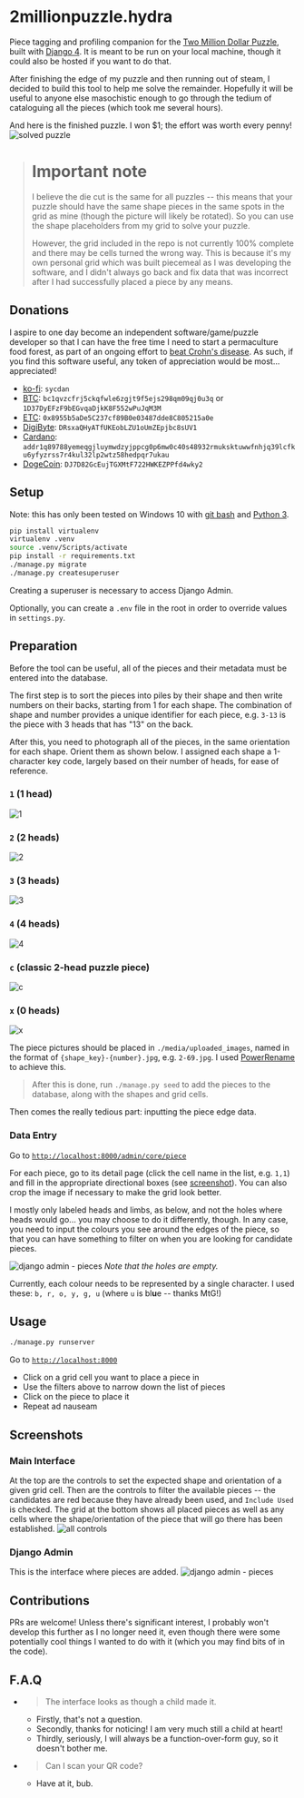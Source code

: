 # 2millionpuzzle.hydra
Piece tagging and profiling companion for the [Two Million Dollar Puzzle](https://www.twomillionpuzzle.com), built with [Django 4](https://docs.djangoproject.com/en/4.0). It is meant to be run on your local machine, though it could also be hosted if you want to do that.

After finishing the edge of my puzzle and then running out of steam, I decided to build this tool to help me solve the remainder. Hopefully it will be useful to anyone else masochistic enough to go through the tedium of cataloguing all the pieces (which took me several hours).

And here is the finished puzzle. I won $1; the effort was worth every penny!
![solved puzzle](/etc/solved.jpg)

> # Important note
> I believe the die cut is the same for all puzzles -- this means that your puzzle should have the same shape pieces
> in the same spots in the grid as mine (though the picture will likely be rotated). So you can use the shape
> placeholders from my grid to solve your puzzle.
>
> However, the grid included in the repo is not currently 100% complete and there may be cells turned the wrong way.
> This is because it's my own personal grid which was built piecemeal as I was developing the software,
> and I didn't always go back and fix data that was incorrect after I had successfully placed a piece by any means.

## Donations

I aspire to one day become an independent software/game/puzzle developer so that I can have the free time I need to start a permaculture food forest, as part of an ongoing effort to [beat Crohn's disease](https://weirdmidnightsandwich.wordpress.com). As such, if you find this software useful, any token of appreciation would be most... appreciated!

- [ko-fi](https://ko-fi.com/sycdan): `sycdan`
- [BTC](https://bitcoin.org/en/how-it-works): `bc1qvzcfrj5ckqfwle6zgjt9f5ejs298qm09qj0u3q` or `1D37DyEFzF9bEGvqaDjkK8F552wPuJqM3M`
- [ETC](https://ethereumclassic.org): `0x8955b5aDe5C237cf89B0e03487dde8C805215a0e`
- [DigiByte](https://www.digibyte.org/en-us): `DRsxaQHyATfUKEobLZU1oUmZEpjbc8sUV1`
- [Cardano](https://cardano.org/what-is-ada): `addr1q89788yemeqgjluymwdzyjppcg0p6mw0c40s48932rmuksktuwwfnhjq39lcfku6yfyzrss7r4kul32lp2wtz58hedpqr7ukau`
- [DogeCoin](https://dogecoin.com/): `DJ7D82GcEujTGXMtF722HWKEZPPfd4wky2`

## Setup

Note: this has only been tested on Windows 10 with [git bash](https://git-scm.com/download/win) and [Python 3](https://www.python.org/downloads).

```bash
pip install virtualenv
virtualenv .venv
source .venv/Scripts/activate
pip install -r requirements.txt
./manage.py migrate
./manage.py createsuperuser
```

Creating a superuser is necessary to access Django Admin.

Optionally, you can create a `.env` file in the root in order to override values in `settings.py`.

## Preparation

Before the tool can be useful, all of the pieces and their metadata must be entered into the database.

The first step is to sort the pieces into piles by their shape and then write numbers on their backs, starting from 1 for each shape. The combination of shape and number provides a unique identifier for each piece, e.g. `3-13` is the piece with 3 heads that has "13" on the back.

After this, you need to photograph all of the pieces, in the same orientation for each shape. Orient them as shown below. I assigned each shape a 1-character key code, largely based on their number of heads, for ease of reference.

### `1` (1 head)
![1](/media/images/shapes/1.png)
### `2` (2 heads)
![2](/media/images/shapes/2.png)
### `3` (3 heads)
![3](/media/images/shapes/3.png)
### `4` (4 heads)
![4](/media/images/shapes/4.png)
### `c` (classic 2-head puzzle piece)
![c](/media/images/shapes/c.png)
### `x` (0 heads)
![x](/media/images/shapes/x.png)

The piece pictures should be placed in `./media/uploaded_images`, named in the format of `{shape_key}-{number}.jpg`, e.g. `2-69.jpg`. I used [PowerRename](https://learn.microsoft.com/en-us/windows/powertoys/powerrename) to achieve this.

> After this is done, run `./manage.py seed` to add the pieces to the database, along with the shapes and grid cells.

Then comes the really tedious part: inputting the piece edge data.

### Data Entry

Go to [`http://localhost:8000/admin/core/piece`](http://localhost:8000/admin/core/piece)

For each piece, go to its detail page (click the cell name in the list, e.g. `1,1`) and fill in the appropriate directional boxes (see [screenshot](#django-admin)). You can also crop the image if necessary to make the grid look better.

I mostly only labeled heads and limbs, as below, and not the holes where heads would go... you may choose to do it differently, though. In any case, you need to input the colours you see around the edges of the piece, so that you can have something to filter on when you are looking for candidate pieces.

![django admin - pieces](/etc/edge-labels.png)
*Note that the holes are empty.*

Currently, each colour needs to be represented by a single character. I used these: `b, r, o, y, g, u` (where `u` is bl**u**e -- thanks MtG!)

## Usage

```bash
./manage.py runserver
```

Go to [`http://localhost:8000`](http://localhost:8000)

- Click on a grid cell you want to place a piece in
- Use the filters above to narrow down the list of pieces
- Click on the piece to place it
- Repeat ad nauseam

## Screenshots

### Main Interface

At the top are the controls to set the expected shape and orientation of a given grid cell.
Then are the controls to filter the available pieces -- the candidates are red because they have already been used, and `Include Used` is checked.
The grid at the bottom shows all placed pieces as well as any cells where the shape/orientation of the piece that will go there has been established. 
![all controls](/etc/screenshots/index.png)

### Django Admin

This is the interface where pieces are added.
![django admin - pieces](/etc/screenshots/admin-shapes.png)

## Contributions

PRs are welcome! Unless there's significant interest, I probably won't develop this further as I no longer need it, even though there were some potentially cool things I wanted to do with it (which you may find bits of in the code).

## F.A.Q

- > The interface looks as though a child made it.
  - Firstly, that's not a question.
  - Secondly, thanks for noticing! I am very much still a child at heart!
  - Thirdly, seriously, I will always be a function-over-form guy, so it doesn't bother me.
- > Can I scan your QR code?
  - Have at it, bub.
